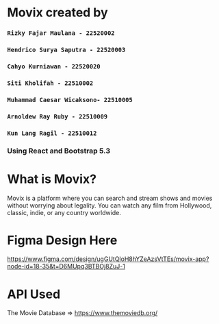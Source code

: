 # Movix created by

### `Rizky Fajar Maulana - 22520002`
### `Hendrico Surya Saputra - 22520003`
### `Cahyo Kurniawan - 22520020`
### `Siti Kholifah - 22510002`
### `Muhammad Caesar Wicaksono- 22510005`
### `Arnoldew Ray Ruby - 22510009`
### `Kun Lang Ragil - 22510012`

### Using React and Bootstrap 5.3

# What is Movix?

Movix is a platform where you can search and stream shows and movies without worrying about legality. You can watch any film from Hollywood, classic, indie, or any country worldwide.

# Figma Design Here

https://www.figma.com/design/ugGUtQloH8hYZeAzsVtTEs/movix-app?node-id=18-35&t=D6MUpq3BTBOj8ZuJ-1

# API Used

The Movie Database => https://www.themoviedb.org/

